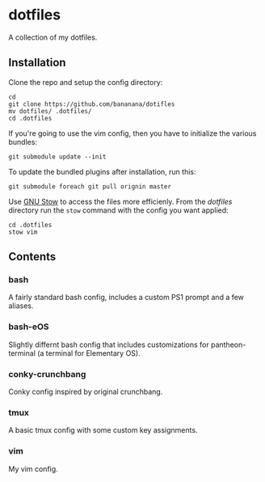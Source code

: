 # dotfiles

A collection of my dotfiles. 

## Installation

Clone the repo and setup the config directory: 
```
cd
git clone https://github.com/bananana/dotifles
mv dotfiles/ .dotfiles/
cd .dotfiles
```

If you're going to use the vim config, then you have to initialize the various bundles:
```
git submodule update --init
```

To update the bundled plugins after installation, run this:
```
git submodule foreach git pull orignin master
```

Use [GNU Stow](https://packages.debian.org/jessie/stow) to access the files more efficienly. From the *dotfiles* directory run the `stow` command with the config you want applied:
```
cd .dotfiles
stow vim
```

## Contents

### bash

A fairly standard bash config, includes a custom PS1 prompt and a few aliases.

### bash-eOS

Slightly differnt bash config that includes customizations for pantheon-terminal (a terminal for Elementary OS).

### conky-crunchbang

Conky config inspired by original crunchbang.

### tmux

A basic tmux config with some custom key assignments.

### vim

My vim config.
